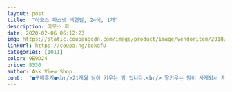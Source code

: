 ```yaml
---
layout: post 
title:  "아모스 파스넷 색연필, 24색, 1개" 
description: 아모스 파 ..
date: 2020-02-06 06:12:23 
img: https://static.coupangcdn.com/image/product/image/vendoritem/2018/10/24/3007489225/c8c738a9-2215-446f-b716-53cc283f1b57.jpg 
linkUrl: https://coupa.ng/bokqfD 
categories: [1011] 
color: 9E9D24 
price: 8330 
author: Ask View Shop 
cont:  "●구매후기●<br/>21개월 남아 키우는 맘 입니다.<br/> 딸키우는 맘이 사게되서 저도 혹해서 구매했는데여 가격대비 색연필 색 많고 다양해서 좋아여 또 부드럽게 슥슥잘써져여.<br/> .<br/> 근데.<br/> .<br/> 너무부드러워 매트며.<br/>.<br/> 옷 잘그려져여.<br/> .<br/> 잘지워지기도해여.<br/> .<br/> 잘써지는 만큼 금방닳을것같아여.<br/> .<br/> 근데 밑에부분 파스텔은 어찌쓰는건지.<br/> .<br/> 또 케이스가 제일 문제에여.<br/>   속안이 날카러워서 버려버리고 집에 에이드먹던컵 씻어놓은거에 넣어주었어여~ 아이는 느므좋아하네여 장단점 없는게 어딨겠어여.<br/> .<br/> 솔직한 후기였습니다.<br/><br/>가격도 저렴한데다가 실용성도 좋아서 완전 감탄했답니다<br/>그 크레용 똥?이 생겨요~ 잘 그려지고<br/>그것말고는 좋아요!! 잘그려지고 잘 닦이고<br/>그게 가장 맘에들어서 구매하게 된 가장 큰 이유!!<br/>그래도 이정도면 아주 만족합니다!!<br/>그래서 뚜껑이 막 없어져서 한참 놀다가<br/>그리고 이것도 생각해보니 단점일수? 있는데<br/>그안에 들어있던 색연필 접하고 좋아서<br/>뒤에 꼽아쓰거나 할수있는 구조가 아니어서.<br/>.<br/><br/>또 손으로 문질르면 파스텔 느낌이 나기도 하고 물을 묻히면 또 수채화느낌이 나기도 해서 가성비 갑ㅋㅋㅋ<br/>똥 생기고 힘조절못하는 애기들 길게빼주면<br/>뚜껑 찾아 닫느라 바쁜게 아쉬웠어요 ㅋㅋ<br/>뚜껑을 그냥 빼둬야해요 색칠하는동안 ㅋㅋ 또르르.<br/>.<br/><br/>물티슈로 쓱싹하면 지워져요 !<br/>바로 똥강똥강 부러집니다 ~~<br/>배송 파르고 포장도 깔끔하게!<br/>별하나 뺀 저의 아쉬웠던 점은<br/>부드러운 그림그리기가 가장 매력적이고<br/>상품은 제가 아모스 세트구성을 한번 써보고<br/>손에 잘 묻지만 또 그만큼 지우는것도 잘 지워져요<br/>아 그리고 부드러운건 좋지만 그만큼 색연필이 빨리 닳아요^^;;;<br/>아예 세트로 사버렸어요!!ㅋ<br/>아이가 파스넷 크레용 6종을 선물받았었는데 너무 좋아해서 색연필로 구매해봤어요<br/>아이들이 손에 그리거나 방바닥에 그려도<br/>우선 5,3세 두 자매가 쓰는데<br/>일반 색연필과는 다르게 너무 부드럽게 슥슥 그어져서 아이가 좋아해요<br/>잘지워지고 부드러워 색칠할때 기분좋지만<br/>전 맘에들어 두번째 산거라 나름 만족하며 씁니다!!<br/>짧게 빼서 사용해야 합니다!<br/>피부에 묻어도 잘 지워지는 장점이<br/>21개월 남아 키우는 맘 입니다.<br/> 딸키우는 맘이 사게되서 저도 혹해서 구매했는데여 가격대비 색연필 색 많고 다양해서 좋아여 또 부드럽게 슥슥잘써져여.<br/> .<br/> 근데.<br/> .<br/> 너무부드러워 매트며.<br/>.<br/> 옷 잘그려져여.<br/> .<br/> 잘지워지기도해여.<br/> .<br/> 잘써지는 만큼 금방닳을것같아여.<br/> .<br/> 근데 밑에부분 파스텔은 어찌쓰는건지.<br/> .<br/> 또 케이스가 제일 문제에여.<br/>   속안이 날카러워서 버려버리고 집에 에이드먹던컵 씻어놓은거에 넣어주었어여~ 아이는 느므좋아하네여 장단점 없는게 어딨겠어여.<br/> .<br/> 솔직한 후기였습니다.<br/><br/>가격도 저렴한데다가 실용성도 좋아서 완전 감탄했답니다<br/>그 크레용 똥?이 생겨요~ 잘 그려지고<br/>그것말고는 좋아요!! 잘그려지고 잘 닦이고<br/>그게 가장 맘에들어서 구매하게 된 가장 큰 이유!!<br/>그래도 이정도면 아주 만족합니다!!<br/>그래서 뚜껑이 막 없어져서 한참 놀다가<br/>그리고 이것도 생각해보니 단점일수? 있는데<br/>그안에 들어있던 색연필 접하고 좋아서<br/>뒤에 꼽아쓰거나 할수있는 구조가 아니어서.<br/>.<br/><br/>또 손으로 문질르면 파스텔 느낌이 나기도 하고 물을 묻히면 또 수채화느낌이 나기도 해서 가성비 갑ㅋㅋㅋ<br/>똥 생기고 힘조절못하는 애기들 길게빼주면<br/>뚜껑 찾아 닫느라 바쁜게 아쉬웠어요 ㅋㅋ<br/>뚜껑을 그냥 빼둬야해요 색칠하는동안 ㅋㅋ 또르르.<br/>.<br/><br/>물티슈로 쓱싹하면 지워져요 !<br/>바로 똥강똥강 부러집니다 ~~<br/>배송 파르고 포장도 깔끔하게!<br/>별하나 뺀 저의 아쉬웠던 점은<br/>부드러운 그림그리기가 가장 매력적이고<br/>상품은 제가 아모스 세트구성을 한번 써보고<br/>손에 잘 묻지만 또 그만큼 지우는것도 잘 지워져요<br/>아 그리고 부드러운건 좋지만 그만큼 색연필이 빨리 닳아요^^;;;<br/>아예 세트로 사버렸어요!!ㅋ<br/>아이가 파스넷 크레용 6종을 선물받았었는데 너무 좋아해서 색연필로 구매해봤어요<br/>아이들이 손에 그리거나 방바닥에 그려도<br/>우선 5,3세 두 자매가 쓰는데<br/>일반 색연필과는 다르게 너무 부드럽게 슥슥 그어져서 아이가 좋아해요<br/>잘지워지고 부드러워 색칠할때 기분좋지만<br/>전 맘에들어 두번째 산거라 나름 만족하며 씁니다!!<br/>짧게 빼서 사용해야 합니다!<br/>피부에 묻어도 잘 지워지는 장점이<br/>21개월 남아 키우는 맘 입니다.<br/> 딸키우는 맘이 사게되서 저도 혹해서 구매했는데여 가격대비 색연필 색 많고 다양해서 좋아여 또 부드럽게 슥슥잘써져여.<br/> .<br/> 근데.<br/> .<br/> 너무부드러워 매트며.<br/>.<br/> 옷 잘그려져여.<br/> .<br/> 잘지워지기도해여.<br/> .<br/> 잘써지는 만큼 금방닳을것같아여.<br/> .<br/> 근데 밑에부분 파스텔은 어찌쓰는건지.<br/> .<br/> 또 케이스가 제일 문제에여.<br/>   속안이 날카러워서 버려버리고 집에 에이드먹던컵 씻어놓은거에 넣어주었어여~ 아이는 느므좋아하네여 장단점 없는게 어딨겠어여.<br/> .<br/> 솔직한 후기였습니다.<br/><br/>가격도 저렴한데다가 실용성도 좋아서 완전 감탄했답니다<br/>그 크레용 똥?이 생겨요~ 잘 그려지고<br/>그것말고는 좋아요!! 잘그려지고 잘 닦이고<br/>그게 가장 맘에들어서 구매하게 된 가장 큰 이유!!<br/>그래도 이정도면 아주 만족합니다!!<br/>그래서 뚜껑이 막 없어져서 한참 놀다가<br/>그리고 이것도 생각해보니 단점일수? 있는데<br/>그안에 들어있던 색연필 접하고 좋아서<br/>뒤에 꼽아쓰거나 할수있는 구조가 아니어서.<br/>.<br/><br/>또 손으로 문질르면 파스텔 느낌이 나기도 하고 물을 묻히면 또 수채화느낌이 나기도 해서 가성비 갑ㅋㅋㅋ<br/>똥 생기고 힘조절못하는 애기들 길게빼주면<br/>뚜껑 찾아 닫느라 바쁜게 아쉬웠어요 ㅋㅋ<br/>뚜껑을 그냥 빼둬야해요 색칠하는동안 ㅋㅋ 또르르.<br/>.<br/><br/>물티슈로 쓱싹하면 지워져요 !<br/>바로 똥강똥강 부러집니다 ~~<br/>배송 파르고 포장도 깔끔하게!<br/>별하나 뺀 저의 아쉬웠던 점은<br/>부드러운 그림그리기가 가장 매력적이고<br/>상품은 제가 아모스 세트구성을 한번 써보고<br/>손에 잘 묻지만 또 그만큼 지우는것도 잘 지워져요<br/>아 그리고 부드러운건 좋지만 그만큼 색연필이 빨리 닳아요^^;;;<br/>아예 세트로 사버렸어요!!ㅋ<br/>아이가 파스넷 크레용 6종을 선물받았었는데 너무 좋아해서 색연필로 구매해봤어요<br/>아이들이 손에 그리거나 방바닥에 그려도<br/>우선 5,3세 두 자매가 쓰는데<br/>일반 색연필과는 다르게 너무 부드럽게 슥슥 그어져서 아이가 좋아해요<br/>잘지워지고 부드러워 색칠할때 기분좋지만<br/>전 맘에들어 두번째 산거라 나름 만족하며 씁니다!!<br/>짧게 빼서 사용해야 합니다!<br/>피부에 묻어도 잘 지워지는 장점이<br/>" 
---
```

